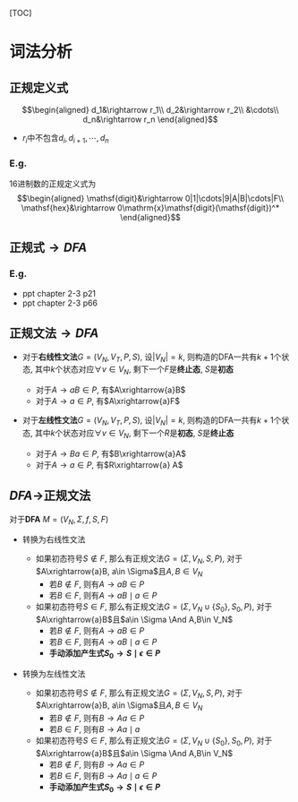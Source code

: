 [TOC]
# 词法分析
## 正规定义式
$$\begin{aligned}
  d_1&\rightarrow r_1\\
  d_2&\rightarrow r_2\\
  &\cdots\\
  d_n&\rightarrow r_n
\end{aligned}$$
  - $r_i$中不包含$d_i,d_{i+1},\cdots,d_n$
### E.g.
16进制数的正规定义式为$$\begin{aligned}
\mathsf{digit}&\rightarrow 0|1|\cdots|9|A|B|\cdots|F\\
\mathsf{hex}&\rightarrow 0\mathrm{x}\mathsf{digit}(\mathsf{digit})^*
\end{aligned}$$
## 正规式$\rightarrow DFA$
### E.g.
- ppt chapter 2-3 p21
- ppt chapter 2-3 p66
## 正规文法$\rightarrow DFA$
- 对于**右线性文法**$G = (V_N, V_T, P, S)$, 设$|V_N| = k$, 则构造的DFA一共有$k+1$个状态, 其中$k$个状态对应$\forall v\in V_N$, 剩下一个$F$是**终止态**, $S$是**初态**
  - 对于$A\rightarrow aB\in P$, 有$A\xrightarrow{a}B$
  - 对于$A\rightarrow a\in P$, 有$A\xrightarrow{a}F$

- 对于**左线性文法**$G = (V_N, V_T, P, S)$, 设$|V_N| = k$, 则构造的DFA一共有$k+1$个状态, 其中$k$个状态对应$\forall v\in V_N$, 剩下一个$R$是**初态**, $S$是**终止态**
  - 对于$A\rightarrow Ba\in P$, 有$B\xrightarrow{a}A$
  - 对于$A\rightarrow a\in P$, 有$R\xrightarrow{a} A$

## $DFA\rightarrow$正规文法
对于**DFA** $M=(V_N, \Sigma, f, S, F)$
- 转换为右线性文法
  - 如果初态符号$S\notin F$, 那么有正规文法$G=(\Sigma,V_N,S,P)$, 对于$A\xrightarrow{a}B, a\in \Sigma$且$A,B\in V_N$
    - 若$B\notin F$, 则有$A\rightarrow aB\in P$
    - 若$B\in F$, 则有$A\rightarrow aB\mid a\in P$
  - 如果初态符号$S\in F$, 那么有正规文法$G=(\Sigma,V_N\cup \{S_0\},S_0,P)$, 对于$A\xrightarrow{a}B$且$a\in \Sigma \And A,B\in V_N$
    - 若$B\notin F$, 则有$A\rightarrow aB\in P$
    - 若$B\in F$, 则有$A\rightarrow aB\mid a\in P$
    - **手动添加产生式$S_0\rightarrow S\mid \epsilon \in P$**

- 转换为左线性文法
  - 如果初态符号$S\notin F$, 那么有正规文法$G=(\Sigma,V_N,S,P)$, 对于$A\xrightarrow{a}B, a\in \Sigma$且$A,B\in V_N$
    - 若$B\notin F$, 则有$B\rightarrow Aa\in P$
    - 若$B\in F$, 则有$B\rightarrow Aa\mid a$
  - 如果初态符号$S\in F$, 那么有正规文法$G=(\Sigma,V_N\cup \{S_0\},S_0,P)$, 对于$A\xrightarrow{a}B$且$a\in \Sigma \And A,B\in V_N$
    - 若$B\notin F$, 则有$B\rightarrow Aa\in P$
    - 若$B\in F$, 则有$B\rightarrow Aa\mid a\in P$
    - **手动添加产生式$S_0\rightarrow S\mid \epsilon \in P$**